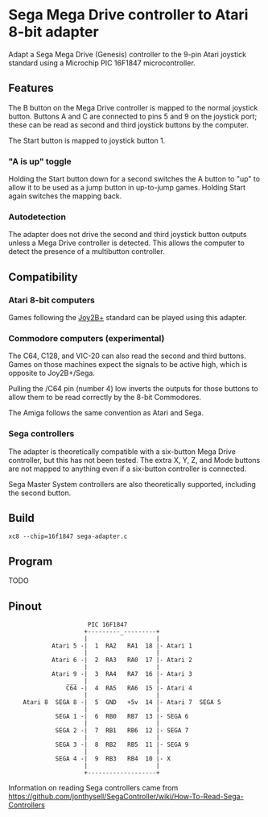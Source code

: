 # Sega Mega Drive controller to Atari 8-bit adapter

Adapt a Sega Mega Drive (Genesis) controller to the 9-pin Atari joystick
standard using a Microchip PIC 16F1847 microcontroller.


## Features

The B button on the Mega Drive controller is mapped to the normal
joystick button.  Buttons A and C are connected to pins 5 and 9 on the
joystick port; these can be read as second and third joystick buttons by
the computer.

The Start button is mapped to joystick button 1.

### "A is up" toggle

Holding the Start button down for a second switches the A button to "up"
to allow it to be used as a jump button in up-to-jump games.  Holding
Start again switches the mapping back.

### Autodetection

The adapter does not drive the second and third joystick button outputs
unless a Mega Drive controller is detected.  This allows the computer to
detect the presence of a multibutton controller.


## Compatibility
### Atari 8-bit computers

Games following the [Joy2B+](https://github.com/ascrnet/Joy2Bplus)
standard can be played using this adapter.

### Commodore computers (experimental)

The C64, C128, and VIC-20 can also read the second and third buttons.
Games on those machines expect the signals to be active high, which is
opposite to Joy2B+/Sega.

Pulling the /C64 pin (number 4) low inverts the outputs for those
buttons to allow them to be read correctly by the 8-bit Commodores.

The Amiga follows the same convention as Atari and Sega.

### Sega controllers

The adapter is theoretically compatible with a six-button Mega Drive
controller, but this has not been tested.  The extra X, Y, Z, and Mode
buttons are not mapped to anything even if a six-button controller is
connected.

Sega Master System controllers are also theoretically supported,
including the second button.


## Build

`xc8 --chip=16f1847 sega-adapter.c`


## Program

TODO


## Pinout

```
                      PIC 16F1847
                     +---------_---------+
                     |                   |
            Atari 5 -|  1  RA2   RA1  18 |- Atari 1
                     |                   |
            Atari 6 -|  2  RA3   RA0  17 |- Atari 2
                     |                   |
            Atari 9 -|  3  RA4   RA7  16 |- Atari 3
                ___  |                   |
                C64 -|  4  RA5   RA6  15 |- Atari 4
                     |                   |
    Atari 8  SEGA 8 -|  5  GND   +5v  14 |- Atari 7  SEGA 5
                     |                   |
             SEGA 1 -|  6  RB0   RB7  13 |- SEGA 6
                     |                   |
             SEGA 2 -|  7  RB1   RB6  12 |- SEGA 7
                     |                   |
             SEGA 3 -|  8  RB2   RB5  11 |- SEGA 9
                     |                   |
             SEGA 4 -|  9  RB3   RB4  10 |- X
                     |                   |
                     +-------------------+
```

Information on reading Sega controllers came from
https://github.com/jonthysell/SegaController/wiki/How-To-Read-Sega-Controllers
